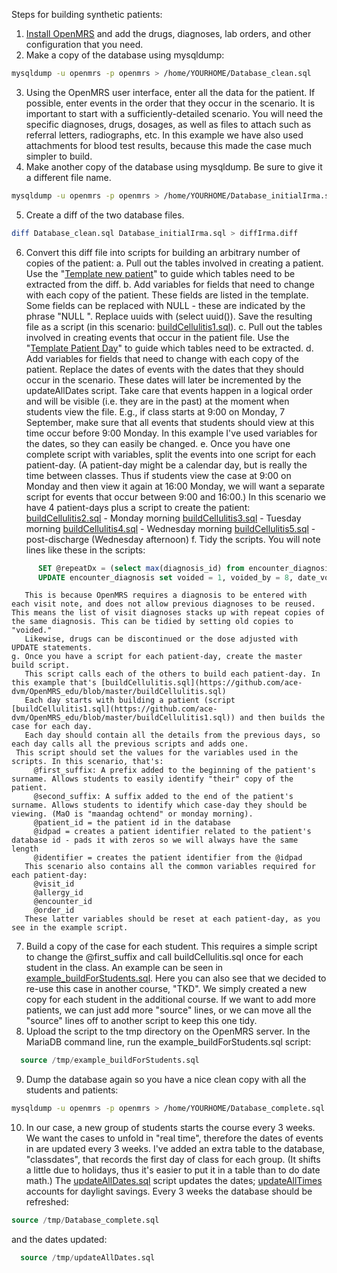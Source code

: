 Steps for building synthetic patients:
1. [Install OpenMRS](https://github.com/ace-dvm/OpenMRS_edu/blob/master/OpenMRSBuildInstructions.txt) and add the drugs, diagnoses, lab orders, and other configuration that you need.
2. Make a copy of the database using mysqldump:
```bash
mysqldump -u openmrs -p openmrs > /home/YOURHOME/Database_clean.sql
```
3. Using the OpenMRS user interface, enter all the data for the patient. If possible, enter events in the order that they occur in the scenario. It is important to start with a sufficiently-detailed scenario. You will need the specific diagnoses, drugs, dosages, as well as files to attach such as referral letters, radiographs, etc. In this example we have also used attachments for blood test results, because this made the case much simpler to build.
4. Make another copy of the database using mysqldump. Be sure to give it a different file name.
```bash
mysqldump -u openmrs -p openmrs > /home/YOURHOME/Database_initialIrma.sql
```
5. Create a diff of the two database files.
```bash
diff Database_clean.sql Database_initialIrma.sql > diffIrma.diff
```
6. Convert this diff file into scripts for building an arbitrary number of copies of the patient:
	a. Pull out the tables involved in creating a patient. 
      Use the "[Template new patient](https://github.com/ace-dvm/OpenMRS_edu/blob/master/templateNewPatient.sql)" to guide which tables need to be extracted from the diff.
	b. Add variables for fields that need to change with each copy of the patient. These fields are listed in the template. Some fields can be replaced with NULL - these are indicated by the phrase "NULL <field name>". Replace uuids with (select uuid()).
	  Save the resulting file as a script (in this scenario: [buildCellulitis1.sql](https://github.com/ace-dvm/OpenMRS_edu/blob/master/buildCellulitis1.sql)).
	c. Pull out the tables involved in creating events that occur in the patient file.
	   Use the "[Template Patient Day](https://github.com/ace-dvm/OpenMRS_edu/blob/master/templatePatientDay.sql)" to guide which tables need to be extracted.
	d. Add variables for fields that need to change with each copy of the patient. Replace the dates of events with the dates that they should occur in the scenario. These dates will later be incremented by the updateAllDates script. Take care that events happen in a logical order and will be visible (i.e. they are in the past) at the moment when students view the file. E.g., if class starts at 9:00 on Monday, 7 September, make sure that all events that students should view at this time occur before 9:00 Monday. In this example I've used variables for the dates, so they can easily be changed.
	e. Once you have one complete script with variables, split the events into one script for each patient-day. (A patient-day might be a calendar day, but is really the time between classes. Thus if students view the case at 9:00 on Monday and then view it again at 16:00 Monday, we will want a separate script for events that occur between 9:00 and 16:00.)
	   In this scenario we have 4 patient-days plus a script to create the patient:
	   [buildCellulitis2.sql](https://github.com/ace-dvm/OpenMRS_edu/blob/master/buildCellulitis2.sql) - Monday morning
	   [buildCellulitis3.sql](https://github.com/ace-dvm/OpenMRS_edu/blob/master/buildCellulitis3.sql) - Tuesday morning
	   [buildCellulitis4.sql](https://github.com/ace-dvm/OpenMRS_edu/blob/master/buildCellulitis4.sql) - Wednesday morning
	   [buildCellulitis5.sql](https://github.com/ace-dvm/OpenMRS_edu/blob/master/buildCellulitis5.sql) - post-discharge (Wednesday afternoon)
	f. Tidy the scripts. You will note lines like these in the scripts:
  ```sql
		SET @repeatDx = (select max(diagnosis_id) from encounter_diagnosis); -- a where statement can be added if this isn't the last diagnosis added
		UPDATE encounter_diagnosis set voided = 1, voided_by = 8, date_voided = CONCAT(@W1_TUE,' 07:55:05') where diagnosis_coded = 366105 and patient_id = @patient_id and diagnosis_id != @repeatDx;
  ```
	   This is because OpenMRS requires a diagnosis to be entered with each visit note, and does not allow previous diagnoses to be reused. This means the list of visit diagnoses stacks up with repeat copies of the same diagnosis. This can be tidied by setting old copies to "voided."
	   Likewise, drugs can be discontinued or the dose adjusted with UPDATE statements.
	g. Once you have a script for each patient-day, create the master build script. 
	   This script calls each of the others to build each patient-day. In this example that's [buildCellulitis.sql](https://github.com/ace-dvm/OpenMRS_edu/blob/master/buildCellulitis.sql)
	   Each day starts with building a patient (script [buildCellulitis1.sql](https://github.com/ace-dvm/OpenMRS_edu/blob/master/buildCellulitis1.sql)) and then builds the case for each day.
	   Each day should contain all the details from the previous days, so each day calls all the previous scripts and adds one. 
     This script should set the values for the variables used in the scripts. In this scenario, that's:
	     @first_suffix: A prefix added to the beginning of the patient's surname. Allows students to easily identify "their" copy of the patient.
	     @second_suffix: A suffix added to the end of the patient's surname. Allows students to identify which case-day they should be viewing. (MaO is "maandag ochtend" or monday morning).
	     @patient_id = the patient id in the database
	     @idpad = creates a patient identifier related to the patient's database id - pads it with zeros so we will always have the same length
	     @identifier = creates the patient identifier from the @idpad
	   This scenario also contains all the common variables required for each patient-day:
	     @visit_id
	     @allergy_id
	     @encounter_id
	     @order_id
	   These latter variables should be reset at each patient-day, as you see in the example script.
7. Build a copy of the case for each student. This requires a simple script to change the @first_suffix and call buildCellulitis.sql once for each student in the class. An example can be seen in [example_buildForStudents.sql](https://github.com/ace-dvm/OpenMRS_edu/blob/master/example_buildForStudents.sql).
   Here you can also see that we decided to re-use this case in another course, "TKD". We simply created a new copy for each student in the additional course.
   If we want to add more patients, we can just add more "source" lines, or we can move all the "source" lines off to another script to keep this one tidy.
8. Upload the script to the tmp directory on the OpenMRS server. In the MariaDB command line, run the example_buildForStudents.sql script:
```sql
  source /tmp/example_buildForStudents.sql
  ```
9. Dump the database again so you have a nice clean copy with all the students and patients:
  ```bash
  mysqldump -u openmrs -p openmrs > /home/YOURHOME/Database_complete.sql
  ```
10. In our case, a new group of students starts the course every 3 weeks. We want the cases to unfold in "real time", therefore the dates of events in are updated every 3 weeks. I've added an extra table to the database, "classdates", that records the first day of class for each group. (It shifts a little due to holidays, thus it's easier to put it in a table than to do date math.) The [updateAllDates.sql](https://github.com/ace-dvm/OpenMRS_edu/blob/master/updateAllDates.sql) script updates the dates; [updateAllTimes](https://github.com/ace-dvm/OpenMRS_edu/blob/master/updateAllTimes.sql) accounts for daylight savings. Every 3 weeks the database should be refreshed:
  ```sql
  source /tmp/Database_complete.sql
  ```
and the dates updated:
```sql
  source /tmp/updateAllDates.sql
  ```
